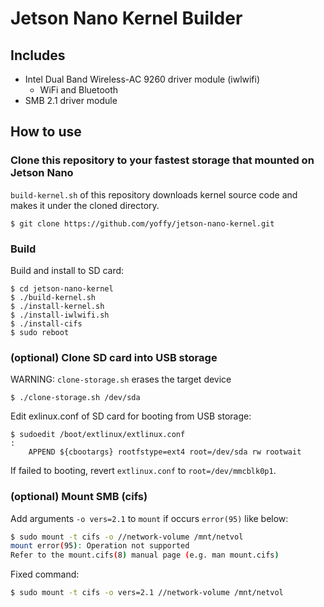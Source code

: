 # Jetson Nano Kernel Builder

## Includes

* Intel Dual Band Wireless-AC 9260 driver module (iwlwifi)
	* WiFi and Bluetooth
* SMB 2.1 driver module

## How to use

### Clone this repository to your fastest storage that mounted on Jetson Nano

`build-kernel.sh` of this repository downloads kernel source code and makes it under the cloned directory.

```
$ git clone https://github.com/yoffy/jetson-nano-kernel.git
```

### Build

Build and install to SD card:

```
$ cd jetson-nano-kernel
$ ./build-kernel.sh
$ ./install-kernel.sh
$ ./install-iwlwifi.sh
$ ./install-cifs
$ sudo reboot
```

### (optional) Clone SD card into USB storage

WARNING: `clone-storage.sh` erases the target device

```
$ ./clone-storage.sh /dev/sda
```

Edit exlinux.conf of SD card for booting from USB storage:

```
$ sudoedit /boot/extlinux/extlinux.conf
:
	APPEND ${cbootargs} rootfstype=ext4 root=/dev/sda rw rootwait
```

If failed to booting, revert `extlinux.conf` to `root=/dev/mmcblk0p1`.

### (optional) Mount SMB (cifs)

Add arguments `-o vers=2.1` to `mount` if occurs `error(95)` like below:

```sh
$ sudo mount -t cifs -o //network-volume /mnt/netvol
mount error(95): Operation not supported
Refer to the mount.cifs(8) manual page (e.g. man mount.cifs)
```

Fixed command:

```sh
$ sudo mount -t cifs -o vers=2.1 //network-volume /mnt/netvol
```
